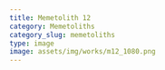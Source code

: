 ```yaml
---
title: Memetolith 12
category: Memetoliths
category_slug: memetoliths
type: image
image: assets/img/works/m12_1080.png
---
```

